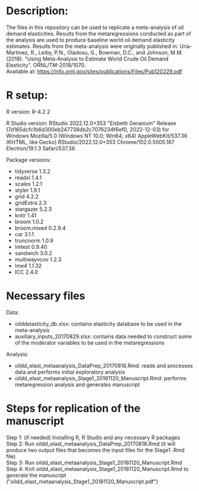 Description:  
===========

The files in this repository can be used to replicate a meta-analysis of oil demand elasticities. Results from the metaregressions conducted as part of the analysis are used to produce baseline world oil demand elasticity estimates. 
Results from the meta-analysis were originally published in: Uria-Martinez, R., Leiby, P.N., Oladosu, G., Bowman, D.C., and Johnson, M.M. (2018). "Using Meta-Analysis to Estimate World Crude Oil Demand Elasticity". ORNL/TM-2018/1070.  
Available at: https://info.ornl.gov/sites/publications/Files/Pub120229.pdf  


R setup:
========
R version: R-4.2.2

R Studio version: RStudio 2022.12.0+353 "Elsbeth Geranium" Release (7d165dcfc1b6d300eb247738db2c7076234f6ef0, 2022-12-03) for Windows
Mozilla/5.0 (Windows NT 10.0; Win64; x64) AppleWebKit/537.36 (KHTML, like Gecko) RStudio/2022.12.0+353 Chrome/102.0.5005.167 Electron/19.1.3 Safari/537.36

Package versions:
- tidyverse 1.3.2  
- readxl 1.4.1  
- scales 1.2.1
- styler 1.9.1
- grid 4.2.2
- gridExtra 2.3
- stargazer 5.2.3
- knitr 1.41
- broom 1.0.2
- broom.mixed 0.2.9.4
- car 3.1.1
- truncnorm 1.0.9  
- lmtest 0.9.40 
- sandwich 3.0.2
- multiwayvcov 1.2.3
- lme4 1.1.32
- ICC 2.4.0


Necessary files
================
Data:  

- oilddelasticity_db.xlsx: contains elasticity database to be used in the meta-analysis  
- auxiliary_inputs_20170829.xlsx: contains data needed to construct some of the moderator variables to be used in the metaregressions  

Analysis:  
- oildd_elast_metaanalysis_DataPrep_20170818.Rmd: reads and processes data and performs initial exploratory analysis  
- oildd_elast_metaanalysis_Stage1_20181120_Manuscript.Rmd: performs metaregression analysis and generates manuscript  



Steps for replication of the manuscript  
===========================================
Step 1: (if needed) Installing R, R Studio and any necessary R packages  
Step 2: Run oildd_elast_metaanalysis_DataPrep_20170818.Rmd (it will produce two output files that becomes the input files for the Stage1 .Rmd file)  
Step 3: Run oildd_elast_metaanalysis_Stage1_20181120_Manuscript.Rmd  
Step 4: Knit oildd_elast_metaanalysis_Stage1_20181120_Manuscript.Rmd to generate the manuscript ("oildd_elast_metaanalysis_Stage1_20181120_Manuscript.pdf")  
